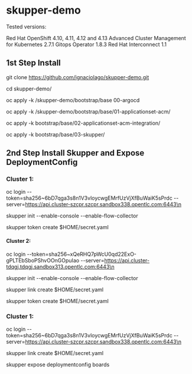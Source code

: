 # skupper-demo

Tested versions:


Red Hat OpenShift 4.10, 4.11, 4.12 and 4.13
Advanced Cluster Management for Kubernetes 2.7.1
Gitops Operator 1.8.3
Red Hat Interconnect 1.1

## 1st Step Install

git clone https://github.com/ignaciolago/skupper-demo.git

cd skupper-demo/

oc apply -k /skupper-demo/bootstrap/base 00-argocd

oc apply -k /skupper-demo/bootstrap/base/01-applicationset-acm/

oc apply -k bootstrap/base/02-applicationset-acm-integration/

oc apply -k bootstrap/base/03-skupper/

## 2nd Step Install Skupper and Expose DeploymentConfig

### Cluster 1:
 oc login --token=sha256~6bD7qga3s8n1V3vloycwgEMrfUzVjXfBuWaiK5sPrdc --server=https://api.cluster-szcpr.szcpr.sandbox338.opentlc.com:6443\n


skupper init --enable-console --enable-flow-collector


skupper token create $HOME/secret.yaml


#### Cluster 2:
oc login --token=sha256~xQeRHQ7pWcU0qd22ExO-gPLTEbSboPShvOOnGOpuIao --server=https://api.cluster-tdqgj.tdqgj.sandbox313.opentlc.com:6443\n


skupper init --enable-console --enable-flow-collector


skupper link create $HOME/secret.yaml


skupper token create $HOME/secret.yaml


### Cluster 1:
 oc login --token=sha256~6bD7qga3s8n1V3vloycwgEMrfUzVjXfBuWaiK5sPrdc --server=https://api.cluster-szcpr.szcpr.sandbox338.opentlc.com:6443\n


skupper link create $HOME/secret.yaml


skupper expose deploymentconfig boards



